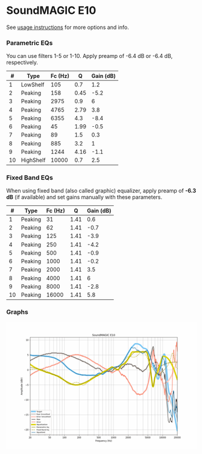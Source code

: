 # SoundMAGIC E10
See [usage instructions](https://github.com/jaakkopasanen/AutoEq#usage) for more options and info.

### Parametric EQs
You can use filters 1-5 or 1-10. Apply preamp of -6.4 dB or -6.4 dB, respectively.

|   # | Type      |   Fc (Hz) |    Q |   Gain (dB) |
|-----|-----------|-----------|------|-------------|
|   1 | LowShelf  |       105 | 0.7  |         1.2 |
|   2 | Peaking   |       158 | 0.45 |        -5.2 |
|   3 | Peaking   |      2975 | 0.9  |         6   |
|   4 | Peaking   |      4765 | 2.79 |         3.8 |
|   5 | Peaking   |      6355 | 4.3  |        -8.4 |
|   6 | Peaking   |        45 | 1.99 |        -0.5 |
|   7 | Peaking   |        89 | 1.5  |         0.3 |
|   8 | Peaking   |       885 | 3.2  |         1   |
|   9 | Peaking   |      1244 | 4.16 |        -1.1 |
|  10 | HighShelf |     10000 | 0.7  |         2.5 |

### Fixed Band EQs
When using fixed band (also called graphic) equalizer, apply preamp of **-6.3 dB** (if available) and set gains manually with these parameters.

|   # | Type    |   Fc (Hz) |    Q |   Gain (dB) |
|-----|---------|-----------|------|-------------|
|   1 | Peaking |        31 | 1.41 |         0.6 |
|   2 | Peaking |        62 | 1.41 |        -0.7 |
|   3 | Peaking |       125 | 1.41 |        -3.9 |
|   4 | Peaking |       250 | 1.41 |        -4.2 |
|   5 | Peaking |       500 | 1.41 |        -0.9 |
|   6 | Peaking |      1000 | 1.41 |        -0.2 |
|   7 | Peaking |      2000 | 1.41 |         3.5 |
|   8 | Peaking |      4000 | 1.41 |         6   |
|   9 | Peaking |      8000 | 1.41 |        -2.8 |
|  10 | Peaking |     16000 | 1.41 |         5.8 |

### Graphs
![](./SoundMAGIC%20E10.png)
